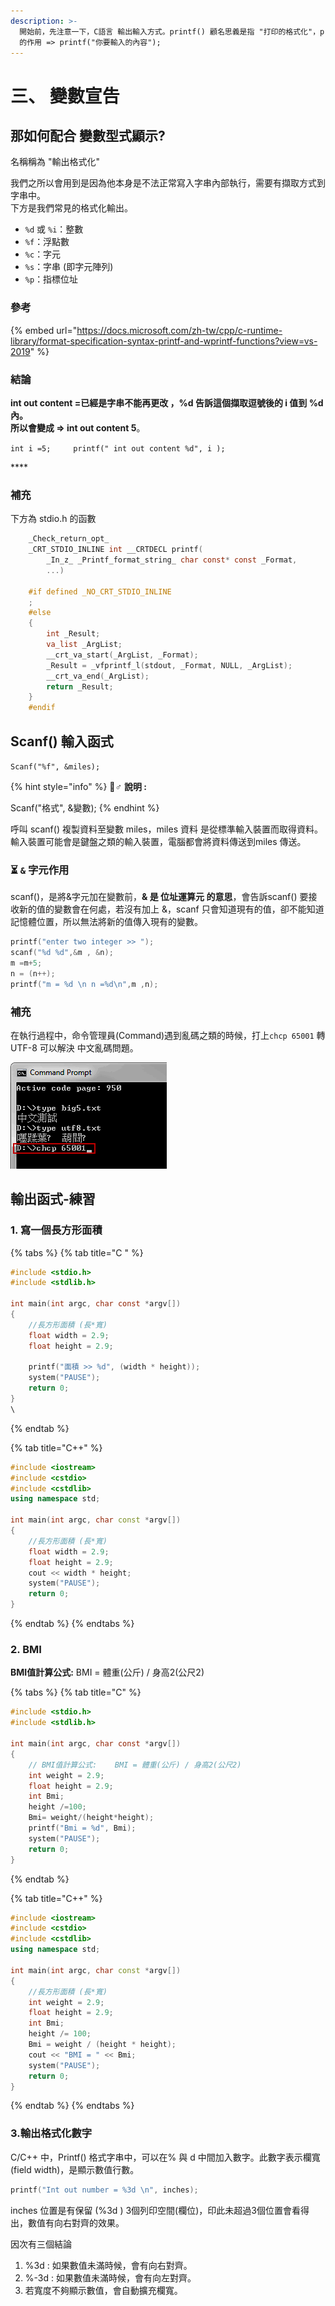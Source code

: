 ```yaml
---
description: >-
  開始前，先注意一下，C語言 輸出輸入方式。printf() 顧名思義是指 "打印的格式化"，print-format 。一開始使用，已經知道 printf
  的作用 => printf("你要輸入的內容");
---
```


# 三、 變數宣告

## 那如何配合 變數型式顯示?

名稱稱為 "輸出格式化"

我們之所以會用到是因為他本身是不法正常寫入字串內部執行，需要有擷取方式到字串中。  
下方是我們常見的格式化輸出。

* `%d` 或 `%i`：整數
* `%f`：浮點數
* `%c`：字元
* `%s`：字串 \(即字元陣列\)
* `%p`：指標位址

### 參考 

{% embed url="https://docs.microsoft.com/zh-tw/cpp/c-runtime-library/format-specification-syntax-printf-and-wprintf-functions?view=vs-2019" %}

### 結論

**int out content =已經是字串不能再更改 ，%d 告訴這個擷取逗號後的 i 值到 %d 內。  
所以會變成 =&gt; int out content 5**。

`int i =5;    
printf(" int out content %d", i );`

\*\*\*\*

### 補充

下方為 stdio.h 的函數

```c
    _Check_return_opt_
    _CRT_STDIO_INLINE int __CRTDECL printf(
        _In_z_ _Printf_format_string_ char const* const _Format,
        ...)

    #if defined _NO_CRT_STDIO_INLINE
    ;
    #else
    {
        int _Result;
        va_list _ArgList;
        __crt_va_start(_ArgList, _Format);
        _Result = _vfprintf_l(stdout, _Format, NULL, _ArgList);
        __crt_va_end(_ArgList);
        return _Result;
    }
    #endif
```



## Scanf\(\) 輸入函式

`Scanf("%f", &miles);` 

{% hint style="info" %}
🧙♂ **說明 :**

Scanf\("格式", &變數\);
{% endhint %}

呼叫 scanf\(\) 複製資料至變數 miles，miles 資料 是從標準輸入裝置而取得資料。輸入裝置可能會是鍵盤之類的輸入裝置，電腦都會將資料傳送到miles 傳送。

### ⏳ `&` 字元作用

scanf\(\)，是將&字元加在變數前，**& 是 位址運算元 的意思**，會告訴scanf\(\) 要接收新的值的變數會在何處，若沒有加上 &，scanf 只會知道現有的值，卻不能知道記憶體位置，所以無法將新的值傳入現有的變數。

```c
printf("enter two integer >> ");
scanf("%d %d",&m , &n);
m =m+5;
n = (n++);
printf("m = %d \n n =%d\n",m ,n);
```

### 補充

在執行過程中，命令管理員\(Command\)遇到亂碼之類的時候，打上`chcp 65001` 轉 UTF-8 可以解決 中文亂碼問題。

![cmd](.gitbook/assets/image%20%2832%29.png)

## 輸出函式-練習

### 1. 寫一個長方形面積

{% tabs %}
{% tab title="C " %}
```c
#include <stdio.h>
#include <stdlib.h>

int main(int argc, char const *argv[])
{
    //長方形面積 (長*寬)
    float width = 2.9;
    float height = 2.9;

    printf("面積 >> %d", (width * height));
    system("PAUSE");
    return 0;
}
\
```
{% endtab %}

{% tab title="C++" %}
```cpp
#include <iostream>
#include <cstdio>
#include <cstdlib>
using namespace std;

int main(int argc, char const *argv[])
{
    //長方形面積 (長*寬)
    float width = 2.9;
    float height = 2.9;
    cout << width * height;
    system("PAUSE");
    return 0;
}
```
{% endtab %}
{% endtabs %}

### 2. BMI

**BMI值計算公式:** BMI = 體重\(公斤\) / 身高2\(公尺2\)

{% tabs %}
{% tab title="C" %}
```c
#include <stdio.h>
#include <stdlib.h>

int main(int argc, char const *argv[])
{
    // BMI值計算公式:    BMI = 體重(公斤) / 身高2(公尺2)
    int weight = 2.9;
    float height = 2.9;
    int Bmi;
    height /=100;
    Bmi= weight/(height*height);
    printf("Bmi = %d", Bmi);
    system("PAUSE");
    return 0;
}
```
{% endtab %}

{% tab title="C++" %}
```cpp
#include <iostream>
#include <cstdio>
#include <cstdlib>
using namespace std;

int main(int argc, char const *argv[])
{
    //長方形面積 (長*寬)
    int weight = 2.9;
    float height = 2.9;
    int Bmi;
    height /= 100;
    Bmi = weight / (height * height);
    cout << "BMI = " << Bmi;
    system("PAUSE");
    return 0;
}
```
{% endtab %}
{% endtabs %}

### 3.輸出格式化數字

C/C++ 中，Printf\(\) 格式字串中，可以在% 與 d 中間加入數字。此數字表示欄寬\(field width\)，是顯示數值行數。

```c
printf("Int out number = %3d \n", inches);
```

inches 位置是有保留 \(%3d \) 3個列印空間\(欄位\)，印此未超過3個位置會看得出，數值有向右對齊的效果。

因次有三個結論

1. %3d  : 如果數值未滿時候，會有向右對齊。
2. %-3d : 如果數值未滿時候，會有向左對齊。
3. 若寬度不夠顯示數值，會自動擴充欄寬。

